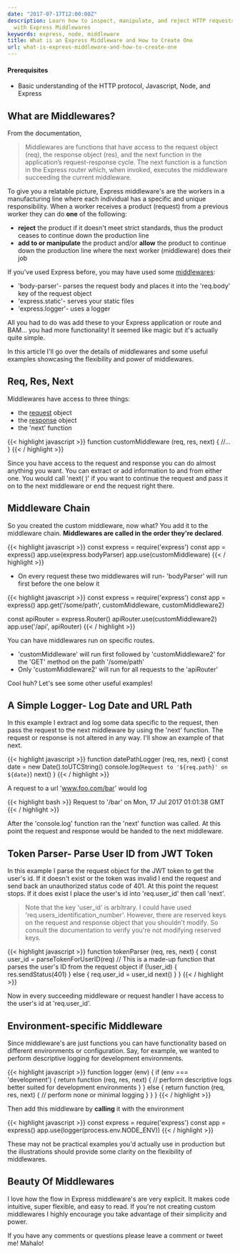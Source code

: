 ```yaml
---
date: "2017-07-17T12:00:00Z"
description: Learn how to inspect, manipulate, and reject HTTP requests and responses
  with Express Middlewares
keywords: express, node, middleware
title: What is an Express Middleware and How to Create One
url: what-is-express-middleware-and-how-to-create-one
---
```


#### Prerequisites
- Basic understanding of the HTTP protocol, Javascript, Node, and Express

## What are Middlewares?

From the documentation,

> Middlewares are functions that have access to the request object (req), the response object (res), and the next function in the application’s request-response cycle. The next function is a function in the Express router which, when invoked, executes the middleware succeeding the current middleware.

To give you a relatable picture, Express middleware's are the workers in a manufacturing line where each individual has a specific and unique responsibility. When a worker receives a product (request) from a previous worker they can do **one** of the following:
 - **reject** the product if it doesn't meet strict standards, thus the product ceases to continue down the production line
 - **add to or manipulate** the product and/or **allow** the product to continue down the production line where the next worker (middleware) does their job

If you've used Express before, you may have used some [middlewares](https://expressjs.com/en/resources/middleware.html):
  - 'body-parser'- parses the request body and places it into the 'req.body' key of the request object
  - 'express.static'- serves your static files
  - 'express.logger'- uses a logger

All you had to do was add these to your Express application or route and BAM... you had more functionality! It seemed like magic but it's actually quite simple.

In this article I'll go over the details of middlewares and some useful examples showcasing the flexibility and power of middlewares.

## Req, Res, Next

Middlewares have access to three things:
  - the [request](https://expressjs.com/en/4x/api.html#req) object
  - the [response](https://expressjs.com/en/4x/api.html#res) object
  - the 'next' function

{{< highlight javascript >}}
function customMiddleware (req, res, next) {
  //...
}
{{< / highlight >}}

Since you have access to the request and response you can do almost anything you want. You can extract or add information to and from either one. You would call 'next( )' if you want to continue the request and pass it on to the next middleware or end the request right there.

## Middleware Chain

So you created the custom middleware, now what? You add it to the middleware chain. **Middlewares are called in the order they're declared**.

{{< highlight javascript >}}
const express = require('express')
const app = express()
app.use(express.bodyParser)
app.use(customMiddleware)
{{< / highlight >}}

- On every request these two middlewares will run- 'bodyParser' will run first before the one below it

{{< highlight javascript >}}
const express = require('express')
const app = express()
app.get('/some/path', customMiddleware, customMiddleware2)

const apiRouter = express.Router()
apiRouter.use(customMiddleware2)
app.use('/api', apiRouter)
{{< / highlight >}}

You can have middlewares run on specific routes.
- 'customMiddleware' will run first followed by 'customMiddleware2' for the 'GET' method on the path '/some/path'
- Only 'customMiddleware2' will run for all requests to the 'apiRouter'


Cool huh? Let's see some other useful examples!

## A Simple Logger- Log Date and URL Path

In this example I extract and log some data specific to the request, then pass the request to the next middleware by using the 'next' function. The request or response is not altered in any way. I'll show an example of that next.

{{< highlight javascript >}}
function datePathLogger (req, res, next) {
  const date = new Date().toUTCString()
  console.log(`Request to '${req.path}' on ${date}`)
  next()
}
{{< / highlight >}}

A request to a url 'www.foo.com/bar' would log

{{< highlight bash >}}
Request to '/bar' on Mon, 17 Jul 2017 01:01:38 GMT
{{< / highlight >}}

After the 'console.log' function ran the 'next' function was called. At this point the request and response would be handed to the next middleware.

## Token Parser- Parse User ID from JWT Token

In this example I parse the request object for the JWT token to get the user's id. If it doesn't exist or the token was invalid I end the request and send back an unauthorized status code of 401. At this point the request stops. If it does exist I place the user's id into 'req.user_id' then call 'next'.

> Note that the key 'user_id' is arbitrary. I could have used 'req.users_identification_number'. However, there are reserved keys on the request and response object that you shouldn't modify. So consult the documentation to verify you're not modifying reserved keys.

{{< highlight javascript >}}
function tokenParser (req, res, next) {
  const user_id = parseTokenForUserID(req) // This is a made-up function that parses the user's ID from the request object
  if (!user_id) {
    res.sendStatus(401)
  } else {
    req.user_id = user_id
    next()
  }
}
{{< / highlight >}}

Now in every succeeding middleware or request handler I have access to the user's id at 'req.user_id'.

## Environment-specific Middleware

Since middleware's are just functions you can have functionality based on different environments or configuration. Say, for example, we wanted to perform descriptive logging for development environments.

{{< highlight javascript >}}
function logger (env) {
  if (env === 'development') {
    return function (req, res, next) {
      // perform descriptive logs better suited for development environments
    }
  } else {
    return function (req, res, next) {
      // perform none or minimal logging
    }
  }
}
{{< / highlight >}}

Then add this middleware by **calling** it with the environment

{{< highlight javascript >}}
const express = require('express')
const app = express()
app.use(logger(process.env.NODE_ENV))
{{< / highlight >}}

These may not be practical examples you'd actually use in production but the illustrations should provide some clarity on the flexibility of middlewares.

## Beauty Of Middlewares

I love how the flow in Express middleware's are very explicit. It makes code intuitive, super flexible, and easy to read. If you're not creating custom middlewares I highly encourage you take advantage of their simplicity and power.

If you have any comments or questions please leave a comment or tweet me! Mahalo!
